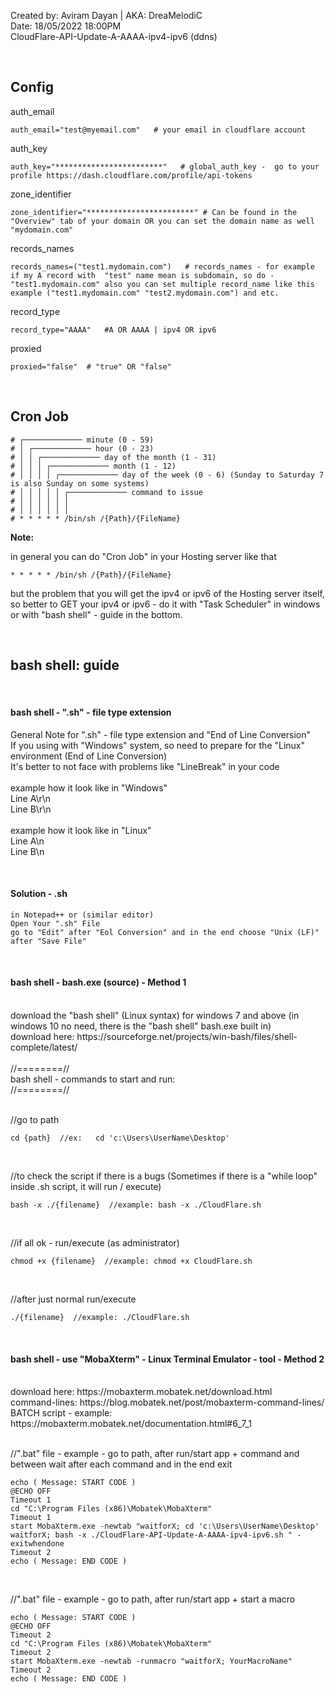 Created by: Aviram Dayan | AKA: DreaMelodiC
<br>
Date: 18/05/2022 18:00PM
<br>
CloudFlare-API-Update-A-AAAA-ipv4-ipv6 (ddns)

<br id="config">

## Config

auth_email

```
auth_email="test@myemail.com"   # your email in cloudflare account
```

auth_key

```
auth_key="************************"   # global_auth_key -  go to your profile https://dash.cloudflare.com/profile/api-tokens
```

zone_identifier

```
zone_identifier="************************" # Can be found in the "Overview" tab of your domain OR you can set the domain name as well "mydomain.com"
```

records_names

```
records_names=("test1.mydomain.com")   # records_names - for example if my A record with  "test" name mean is subdomain, so do - "test1.mydomain.com" also you can set multiple record_name like this example ("test1.mydomain.com" "test2.mydomain.com") and etc.
```

record_type

```
record_type="AAAA"   #A OR AAAA | ipv4 OR ipv6
```

proxied

```
proxied="false"  # "true" OR "false"
```


<br id="cron">

## Cron Job
```
# ┌───────────── minute (0 - 59)
# │ ┌───────────── hour (0 - 23)
# │ │ ┌───────────── day of the month (1 - 31)
# │ │ │ ┌───────────── month (1 - 12)
# │ │ │ │ ┌───────────── day of the week (0 - 6) (Sunday to Saturday 7 is also Sunday on some systems)
# │ │ │ │ │ ┌───────────── command to issue                               
# │ │ │ │ │ │
# │ │ │ │ │ │
# * * * * * /bin/sh /{Path}/{FileName}
```

**Note:**

in general you can do "Cron Job" in your Hosting server like that
```
* * * * * /bin/sh /{Path}/{FileName}
```
but the problem that you will get the ipv4 or ipv6 of the Hosting server itself,
<br>
so better to GET your ipv4 or ipv6 - do it with "Task Scheduler" in windows or with "bash shell" - guide in the bottom.

<br id="bash_shell">

## bash shell: guide

<br id="sh_file_type_extension">

#### bash shell - ".sh" - file type extension 
General Note for ".sh" - file type extension and "End of Line Conversion"
<br>
If you using with "Windows" system, so need to prepare for the "Linux" environment (End of Line Conversion)
<br>
It's better to not face with problems like "LineBreak" in your code
<br>
<br>
example how it look like in "Windows"
<br>
Line A\r\n
<br>
Line B\r\n
<br>
<br>
example how it look like in "Linux"
<br>
Line A\n
<br>
Line B\n
<br>

<br id="sh_solution">

#### Solution - .sh

```
in Notepad++ or (similar editor)
Open Your ".sh" File
go to "Edit" after "Eol Conversion" and in the end choose "Unix (LF)"
after "Save File"
```

<br id="bash_shell_method_1">

#### bash shell - bash.exe (source) - Method 1
<br>
download the "bash shell" (Linux syntax) for windows 7 and above (in windows 10 no need, there is the "bash shell" bash.exe built in)
<br>
download here: https://sourceforge.net/projects/win-bash/files/shell-complete/latest/

<br>
<br>
//========//
<br>
bash shell - commands to start and run:
<br>
//========//
<br>
<br>

//go to path
```
cd {path}  //ex:   cd 'c:\Users\UserName\Desktop'
```

<br>

//to check the script if there is a bugs (Sometimes if there is a "while loop" inside .sh script, it will run / execute)
```
bash -x ./{filename}  //example: bash -x ./CloudFlare.sh 
```

<br>

//if all ok - run/execute (as administrator)
```
chmod +x {filename}  //example: chmod +x CloudFlare.sh
```

<br>

//after just normal run/execute
```
./{filename}  //example: ./CloudFlare.sh
```

<br id="bash_shell_method_2">

#### bash shell - use "MobaXterm" - Linux Terminal Emulator - tool - Method 2
<br>
download here: https://mobaxterm.mobatek.net/download.html
<br>
command-lines: https://blog.mobatek.net/post/mobaxterm-command-lines/
<br>
BATCH script - example: https://mobaxterm.mobatek.net/documentation.html#6_7_1
<br>
<br>

//".bat" file - example - go to path, after run/start app + command and between wait after each command and in the end exit
```
echo ( Message: START CODE )
@ECHO OFF
Timeout 1
cd "C:\Program Files (x86)\Mobatek\MobaXterm" 
Timeout 1
start MobaXterm.exe -newtab "waitforX; cd 'c:\Users\UserName\Desktop' waitforX; bash -x ./CloudFlare-API-Update-A-AAAA-ipv4-ipv6.sh " -exitwhendone
Timeout 2
echo ( Message: END CODE )
```

<br>

//".bat" file - example - go to path, after run/start app + start a macro
```
echo ( Message: START CODE )
@ECHO OFF
Timeout 2
cd "C:\Program Files (x86)\Mobatek\MobaXterm" 
Timeout 2
start MobaXterm.exe -newtab -runmacro "waitforX; YourMacroName"
Timeout 2
echo ( Message: END CODE )
```
